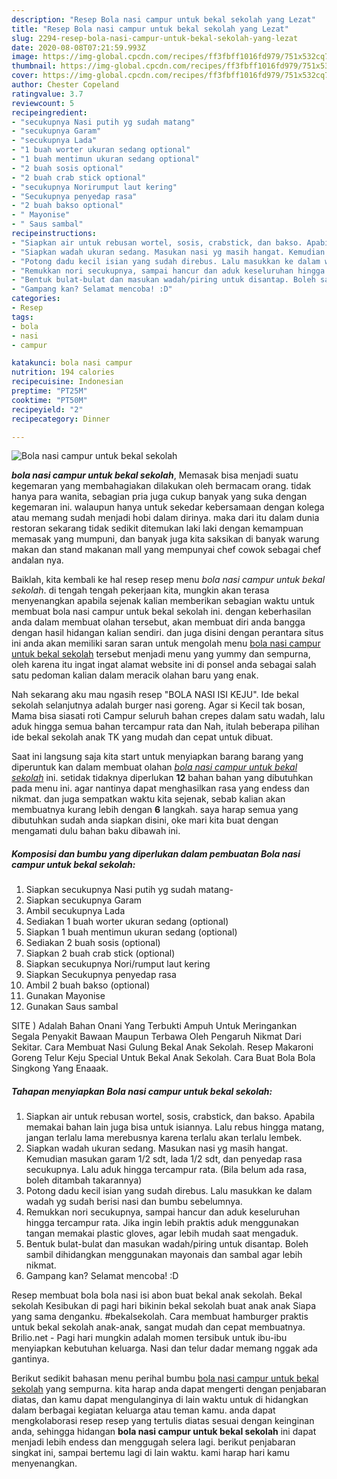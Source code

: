 ```yaml
---
description: "Resep Bola nasi campur untuk bekal sekolah yang Lezat"
title: "Resep Bola nasi campur untuk bekal sekolah yang Lezat"
slug: 2294-resep-bola-nasi-campur-untuk-bekal-sekolah-yang-lezat
date: 2020-08-08T07:21:59.993Z
image: https://img-global.cpcdn.com/recipes/ff3fbff1016fd979/751x532cq70/bola-nasi-campur-untuk-bekal-sekolah-foto-resep-utama.jpg
thumbnail: https://img-global.cpcdn.com/recipes/ff3fbff1016fd979/751x532cq70/bola-nasi-campur-untuk-bekal-sekolah-foto-resep-utama.jpg
cover: https://img-global.cpcdn.com/recipes/ff3fbff1016fd979/751x532cq70/bola-nasi-campur-untuk-bekal-sekolah-foto-resep-utama.jpg
author: Chester Copeland
ratingvalue: 3.7
reviewcount: 5
recipeingredient:
- "secukupnya Nasi putih yg sudah matang"
- "secukupnya Garam"
- "secukupnya Lada"
- "1 buah worter ukuran sedang optional"
- "1 buah mentimun ukuran sedang optional"
- "2 buah sosis optional"
- "2 buah crab stick optional"
- "secukupnya Norirumput laut kering"
- "Secukupnya penyedap rasa"
- "2 buah bakso optional"
- " Mayonise"
- " Saus sambal"
recipeinstructions:
- "Siapkan air untuk rebusan wortel, sosis, crabstick, dan bakso. Apabila memakai bahan lain juga bisa untuk isiannya. Lalu rebus hingga matang, jangan terlalu lama merebusnya karena terlalu akan terlalu lembek."
- "Siapkan wadah ukuran sedang. Masukan nasi yg masih hangat. Kemudian masukan garam 1/2 sdt, lada 1/2 sdt, dan penyedap rasa secukupnya. Lalu aduk hingga tercampur rata. (Bila belum ada rasa, boleh ditambah takarannya)"
- "Potong dadu kecil isian yang sudah direbus. Lalu masukkan ke dalam wadah yg sudah berisi nasi dan bumbu sebelumnya."
- "Remukkan nori secukupnya, sampai hancur dan aduk keseluruhan hingga tercampur rata. Jika ingin lebih praktis aduk menggunakan tangan memakai plastic gloves, agar lebih mudah saat mengaduk."
- "Bentuk bulat-bulat dan masukan wadah/piring untuk disantap. Boleh sambil dihidangkan menggunakan mayonais dan sambal agar lebih nikmat."
- "Gampang kan? Selamat mencoba! :D"
categories:
- Resep
tags:
- bola
- nasi
- campur

katakunci: bola nasi campur 
nutrition: 194 calories
recipecuisine: Indonesian
preptime: "PT25M"
cooktime: "PT50M"
recipeyield: "2"
recipecategory: Dinner

---
```



![Bola nasi campur untuk bekal sekolah](https://img-global.cpcdn.com/recipes/ff3fbff1016fd979/751x532cq70/bola-nasi-campur-untuk-bekal-sekolah-foto-resep-utama.jpg)

<b><i>bola nasi campur untuk bekal sekolah</i></b>, Memasak bisa menjadi suatu kegemaran yang membahagiakan dilakukan oleh bermacam orang. tidak hanya para wanita, sebagian pria juga cukup banyak yang suka dengan kegemaran ini. walaupun hanya untuk sekedar kebersamaan dengan kolega atau memang sudah menjadi hobi dalam dirinya. maka dari itu dalam dunia restoran sekarang tidak sedikit ditemukan laki laki dengan kemampuan memasak yang mumpuni, dan banyak juga kita saksikan di banyak warung makan dan stand makanan mall yang mempunyai chef cowok sebagai chef andalan nya.

Baiklah, kita kembali ke hal resep resep menu <i>bola nasi campur untuk bekal sekolah</i>. di tengah tengah pekerjaan kita, mungkin akan terasa menyenangkan apabila sejenak kalian memberikan sebagian waktu untuk membuat bola nasi campur untuk bekal sekolah ini. dengan keberhasilan anda dalam membuat olahan tersebut, akan membuat diri anda bangga dengan hasil hidangan kalian sendiri. dan juga disini dengan perantara situs ini anda akan memiliki saran saran untuk mengolah menu <u>bola nasi campur untuk bekal sekolah</u> tersebut menjadi menu yang yummy dan sempurna, oleh karena itu ingat ingat alamat website ini di ponsel anda sebagai salah satu pedoman kalian dalam meracik olahan baru yang enak.

Nah sekarang aku mau ngasih resep &#34;BOLA NASI ISI KEJU&#34;. Ide bekal sekolah selanjutnya adalah burger nasi goreng. Agar si Kecil tak bosan, Mama bisa siasati roti Campur seluruh bahan crepes dalam satu wadah, lalu aduk hingga semua bahan tercampur rata dan Nah, itulah beberapa pilihan ide bekal sekolah anak TK yang mudah dan cepat untuk dibuat.


Saat ini langsung saja kita start untuk menyiapkan barang barang yang diperuntuk kan dalam membuat olahan <u><i>bola nasi campur untuk bekal sekolah</i></u> ini. setidak tidaknya diperlukan <b>12</b> bahan bahan yang dibutuhkan pada menu ini. agar nantinya dapat menghasilkan rasa yang endess dan nikmat. dan juga sempatkan waktu kita sejenak, sebab kalian akan membuatnya kurang lebih dengan <b>6</b> langkah. saya harap semua yang dibutuhkan sudah anda siapkan disini, oke mari kita buat dengan mengamati dulu bahan baku dibawah ini.

<!--inarticleads1-->

##### Komposisi dan bumbu yang diperlukan dalam pembuatan Bola nasi campur untuk bekal sekolah:

1. Siapkan secukupnya Nasi putih yg sudah matang-
1. Siapkan secukupnya Garam
1. Ambil secukupnya Lada
1. Sediakan 1 buah worter ukuran sedang (optional)
1. Siapkan 1 buah mentimun ukuran sedang (optional)
1. Sediakan 2 buah sosis (optional)
1. Siapkan 2 buah crab stick (optional)
1. Siapkan secukupnya Nori/rumput laut kering
1. Siapkan Secukupnya penyedap rasa
1. Ambil 2 buah bakso (optional)
1. Gunakan  Mayonise
1. Gunakan  Saus sambal


SITE ) Adalah Bahan Onani Yang Terbukti Ampuh Untuk Meringankan Segala Penyakit Bawaan Maupun Terbawa Oleh Pengaruh Nikmat Dari Sekitar. Cara Membuat Nasi Gulung Bekal Anak Sekolah. Resep Makaroni Goreng Telur Keju Special Untuk Bekal Anak Sekolah. Cara Buat Bola Bola Singkong Yang Enaaak. 

<!--inarticleads2-->

##### Tahapan menyiapkan Bola nasi campur untuk bekal sekolah:

1. Siapkan air untuk rebusan wortel, sosis, crabstick, dan bakso. Apabila memakai bahan lain juga bisa untuk isiannya. Lalu rebus hingga matang, jangan terlalu lama merebusnya karena terlalu akan terlalu lembek.
1. Siapkan wadah ukuran sedang. Masukan nasi yg masih hangat. Kemudian masukan garam 1/2 sdt, lada 1/2 sdt, dan penyedap rasa secukupnya. Lalu aduk hingga tercampur rata. (Bila belum ada rasa, boleh ditambah takarannya)
1. Potong dadu kecil isian yang sudah direbus. Lalu masukkan ke dalam wadah yg sudah berisi nasi dan bumbu sebelumnya.
1. Remukkan nori secukupnya, sampai hancur dan aduk keseluruhan hingga tercampur rata. Jika ingin lebih praktis aduk menggunakan tangan memakai plastic gloves, agar lebih mudah saat mengaduk.
1. Bentuk bulat-bulat dan masukan wadah/piring untuk disantap. Boleh sambil dihidangkan menggunakan mayonais dan sambal agar lebih nikmat.
1. Gampang kan? Selamat mencoba! :D


Resep membuat bola bola nasi isi abon buat bekal anak sekolah. Bekal sekolah Kesibukan di pagi hari bikinin bekal sekolah buat anak anak Siapa yang sama denganku. #bekalsekolah. Cara membuat hamburger praktis untuk bekal sekolah anak-anak, sangat mudah dan cepat membuatnya. Brilio.net - Pagi hari mungkin adalah momen tersibuk untuk ibu-ibu menyiapkan kebutuhan keluarga. Nasi dan telur dadar memang nggak ada gantinya. 

Berikut sedikit bahasan menu perihal bumbu <u>bola nasi campur untuk bekal sekolah</u> yang sempurna. kita harap anda dapat mengerti dengan penjabaran diatas, dan kamu dapat mengulanginya di lain waktu untuk di hidangkan dalam berbagai kegiatan keluarga atau teman kamu. anda dapat mengkolaborasi resep resep yang tertulis diatas sesuai dengan keinginan anda, sehingga hidangan <b>bola nasi campur untuk bekal sekolah</b> ini dapat menjadi lebih endess dan menggugah selera lagi. berikut penjabaran singkat ini, sampai bertemu lagi di lain waktu. kami harap hari kamu menyenangkan.
